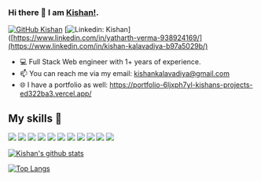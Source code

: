 ### Hi there 👋 I am [Kishan!](https://kishanprofile.github.io).

[![GitHub Kishan](https://img.shields.io/github/followers/kishumohi?label=follow&style=social)](https://github.com/kishumohi)
[![Linkedin: Kishan](https://img.shields.io/badge/-Kishan%20Kalavadiya-blue?style=flat-square&logo=Linkedin&logoColor=white&link=https://www.linkedin.com/in/kishan-kalavadiya-b97a5029b/)]([https://www.linkedin.com/in/yatharth-verma-938924169/](https://www.linkedin.com/in/kishan-kalavadiya-b97a5029b/)

- 💻 Full Stack Web engineer with 1+ years of experience.
- 📫 You can reach me via my email: kishankalavadiya@gmail.com
- 🌐 I have a portfolio as well: https://portfolio-6ljxph7yl-kishans-projects-ed322ba3.vercel.app/

## My skills 🚀
![](https://img.shields.io/badge/HTML5-E34F26?style=for-the-badge&logo=html5&logoColor=white)
![](https://img.shields.io/badge/JavaScript-F7DF1E?style=for-the-badge&logo=javascript&logoColor=black)
![](https://img.shields.io/badge/Node.js-43853D?style=for-the-badge&logo=node.js&logoColor=white)
![](https://img.shields.io/badge/CSS3-1572B6?style=for-the-badge&logo=css3&logoColor=white)
![](https://img.shields.io/badge/Markdown-000000?style=for-the-badge&logo=markdown&logoColor=white)
![](https://img.shields.io/badge/Express.js-404D59?style=for-the-badge)
![](https://img.shields.io/badge/React-20232A?style=for-the-badge&logo=react&logoColor=61DAFB)
![](https://img.shields.io/badge/Nextjs-20232A?style=for-the-badge&logo=next.js&logoColor=61DAFB)
![](https://img.shields.io/badge/Tailwind_CSS-38B2AC?style=for-the-badge&logo=tailwind-css&logoColor=white)
![](https://img.shields.io/badge/Bootstrap-563D7C?style=for-the-badge&logo=bootstrap&logoColor=white)
![](https://img.shields.io/badge/MongoDB-4EA94B?style=for-the-badge&logo=mongodb&logoColor=white)

[![Kishan's github stats](https://github-readme-stats.vercel.app/api?username=kishumohi&count_private=true&show_icons=true&theme=vue)](https://github.com/kishumohi)

[![Top Langs](https://github-readme-stats.vercel.app/api/top-langs/?username=kishumohi&layout=compact&langs_count=8&theme=vue)](https://github.com/kishumohi)
